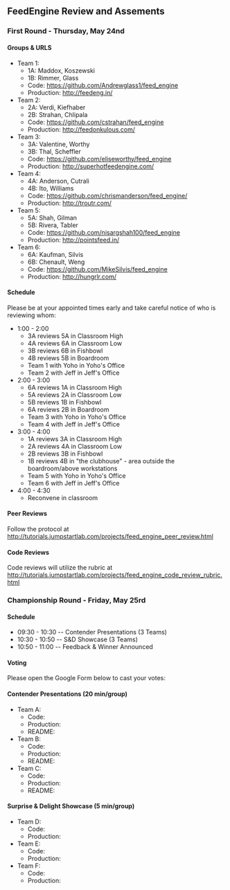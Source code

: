 ## FeedEngine Review and Assements

### First Round - Thursday, May 24nd

#### Groups & URLS

* Team 1:
  * 1A: Maddox, Koszewski
  * 1B: Rimmer, Glass
  * Code: https://github.com/Andrewglass1/feed_engine
  * Production: http://feedeng.in/
* Team 2:
  * 2A: Verdi, Kiefhaber
  * 2B: Strahan, Chlipala
  * Code: https://github.com/cstrahan/feed_engine
  * Production:  http://feedonkulous.com/
* Team 3:
  * 3A: Valentine, Worthy
  * 3B: Thal, Scheffler
  * Code: https://github.com/eliseworthy/feed_engine
  * Production: http://superhotfeedengine.com/
* Team 4:
  * 4A: Anderson, Cutrali
  * 4B: Ito, Williams
  * Code: https://github.com/chrismanderson/feed_engine/
  * Production: http://troutr.com/
* Team 5:
  * 5A: Shah, Gilman
  * 5B: Rivera, Tabler
  * Code: https://github.com/nisargshah100/feed_engine
  * Production: http://pointsfeed.in/
* Team 6:
  * 6A: Kaufman, Silvis
  * 6B: Chenault, Weng
  * Code: https://github.com/MikeSilvis/feed_engine
  * Production: http://hungrlr.com/

#### Schedule

Please be at your appointed times early and take careful notice of who is reviewing whom:

* 1:00 - 2:00
  * 3A reviews 5A in Classroom High
  * 4A reviews 6A in Classroom Low
  * 3B reviews 6B in Fishbowl
  * 4B reviews 5B in Boardroom
  * Team 1 with Yoho in Yoho's Office
  * Team 2 with Jeff in Jeff's Office
* 2:00 - 3:00
  * 6A reviews 1A in Classroom High
  * 5A reviews 2A in Classroom Low
  * 5B reviews 1B in Fishbowl
  * 6A reviews 2B in Boardroom
  * Team 3 with Yoho in Yoho's Office
  * Team 4 with Jeff in Jeff's Office
* 3:00 - 4:00
  * 1A reviews 3A in Classroom High
  * 2A reviews 4A in Classroom Low
  * 2B reviews 3B in Fishbowl
  * 1B reviews 4B in "the clubhouse" - area outside the boardroom/above workstations
  * Team 5 with Yoho in Yoho's Office
  * Team 6 with Jeff in Jeff's Office
* 4:00 - 4:30
  * Reconvene in classroom

#### Peer Reviews

Follow the protocol at http://tutorials.jumpstartlab.com/projects/feed_engine_peer_review.html

#### Code Reviews

Code reviews will utilize the rubric at http://tutorials.jumpstartlab.com/projects/feed_engine_code_review_rubric.html


### Championship Round - Friday, May 25rd

#### Schedule

* 09:30 - 10:30 -- Contender Presentations (3 Teams)
* 10:30 - 10:50 -- S&D Showcase (3 Teams)
* 10:50 - 11:00 -- Feedback & Winner Announced

#### Voting

Please open the Google Form below to cast your votes:


#### Contender Presentations (20 min/group)

* Team A: 
  * Code: 
  * Production: 
  * README: 
* Team B: 
  * Code: 
  * Production: 
  * README: 
* Team C: 
  * Code: 
  * Production: 
  * README: 

#### Surprise & Delight Showcase (5 min/group)

* Team D: 
  * Code: 
  * Production: 
* Team E: 
  * Code: 
  * Production: 
* Team F: 
  * Code: 
  * Production: 

